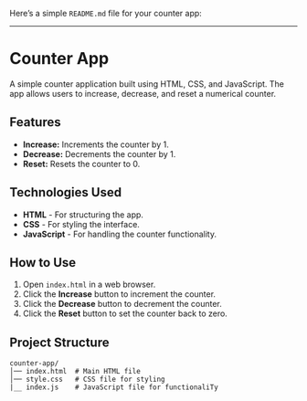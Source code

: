 Here’s a simple `README.md` file for your counter app:  

---

# Counter App  

A simple counter application built using HTML, CSS, and JavaScript. The app allows users to increase, decrease, and reset a numerical counter.  

## Features  

- **Increase:** Increments the counter by 1.  
- **Decrease:** Decrements the counter by 1.  
- **Reset:** Resets the counter to 0.  

## Technologies Used  

- **HTML** - For structuring the app.  
- **CSS** - For styling the interface.  
- **JavaScript** - For handling the counter functionality.  

## How to Use  

1. Open `index.html` in a web browser.  
2. Click the **Increase** button to increment the counter.  
3. Click the **Decrease** button to decrement the counter.  
4. Click the **Reset** button to set the counter back to zero.  

## Project Structure  

```
counter-app/
│── index.html  # Main HTML file  
│── style.css   # CSS file for styling
|__ index.js    # JavaScript file for functionaliTy
